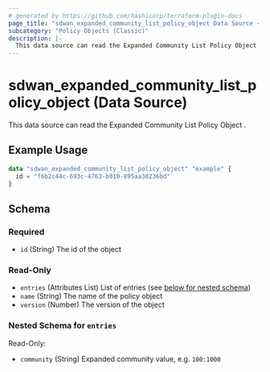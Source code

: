 ```yaml
---
# generated by https://github.com/hashicorp/terraform-plugin-docs
page_title: "sdwan_expanded_community_list_policy_object Data Source - terraform-provider-sdwan"
subcategory: "Policy Objects (Classic)"
description: |-
  This data source can read the Expanded Community List Policy Object .
---
```


# sdwan_expanded_community_list_policy_object (Data Source)

This data source can read the Expanded Community List Policy Object .

## Example Usage

```terraform
data "sdwan_expanded_community_list_policy_object" "example" {
  id = "f6b2c44c-693c-4763-b010-895aa3d236bd"
}
```

<!-- schema generated by tfplugindocs -->
## Schema

### Required

- `id` (String) The id of the object

### Read-Only

- `entries` (Attributes List) List of entries (see [below for nested schema](#nestedatt--entries))
- `name` (String) The name of the policy object
- `version` (Number) The version of the object

<a id="nestedatt--entries"></a>
### Nested Schema for `entries`

Read-Only:

- `community` (String) Expanded community value, e.g. `100:1000`
